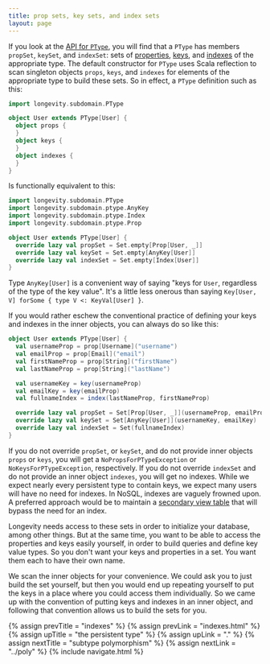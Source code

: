 ```yaml
---
title: prop sets, key sets, and index sets
layout: page
---
```


If you look at the [API for
`PType`](http://longevityframework.github.io/longevity/scaladocs/longevity-latest/#longevity.subdomain.PType),
you will find that a `PType` has members `propSet`, `keySet`, and
`indexSet`: sets of [properties](properties.html), [keys](keys.html),
and [indexes](indexes.html) of the appropriate type. The default
constructor for `PType` uses Scala reflection to scan singleton
objects `props`, `keys`, and `indexes` for elements of the appropriate
type to build these sets. So in effect, a `PType` definition such as
this:

```scala
import longevity.subdomain.PType

object User extends PType[User] {
  object props {
  }
  object keys {
  }
  object indexes {
  }
}
```

Is functionally equivalent to this:

```scala
import longevity.subdomain.PType
import longevity.subdomain.ptype.AnyKey
import longevity.subdomain.ptype.Index
import longevity.subdomain.ptype.Prop

object User extends PType[User] {
  override lazy val propSet = Set.empty[Prop[User, _]]
  override lazy val keySet = Set.empty[AnyKey[User]]
  override lazy val indexSet = Set.empty[Index[User]]
}
```

Type `AnyKey[User]` is a convenient way of saying "keys for `User`,
regardless of the type of the key value". It's a little less onerous
than saying `Key[User, V] forSome { type V <: KeyVal[User] }`.

If you would rather eschew the conventional practice of defining
your keys and indexes in the inner objects, you can always do so like
this:

```scala
object User extends PType[User] {
  val usernameProp = prop[Username]("username")
  val emailProp = prop[Email]("email")
  val firstNameProp = prop[String]("firstName")
  val lastNameProp = prop[String]("lastName")

  val usernameKey = key(usernameProp)
  val emailKey = key(emailProp)
  val fullnameIndex = index(lastNameProp, firstNameProp)

  override lazy val propSet = Set[Prop[User, _]](usernameProp, emailProp, firstNameProp, lastNameProp)
  override lazy val keySet = Set[AnyKey[User]](usernameKey, emailKey)
  override lazy val indexSet = Set(fullnameIndex)
}
```

If you do not override `propSet`, or `keySet`, and do not provide
inner objects `props` or `keys`, you will get a
`NoPropsForPTypeException` or `NoKeysForPTypeException`,
respectively. If you do not override `indexSet` and do not provide an
inner object `indexes`, you will get no indexes. While we expect
nearly every persistent type to contain keys, we expect many users
will have no need for indexes. In NoSQL, indexes are vaguely frowned
upon. A preferred approach would be to maintain a [secondary view
table](http://martinfowler.com/bliki/CQRS.html) that will bypass the
need for an index.

Longevity needs access to these sets in order to initialize your
database, among other things. But at the same time, you want to be
able to access the properties and keys easily yourself, in order to
build queries and define key value types. So you don't want your keys
and properties in a set. You want them each to have their own name.

We scan the inner objects for your convenience. We could ask you to
just build the set yourself, but then you would end up repeating
yourself to put the keys in a place where you could access them
individually. So we came up with the convention of putting keys and
indexes in an inner object, and following that convention allows us to
build the sets for you.

{% assign prevTitle = "indexes" %}
{% assign prevLink = "indexes.html" %}
{% assign upTitle = "the persistent type" %}
{% assign upLink = "." %}
{% assign nextTitle = "subtype polymorphism" %}
{% assign nextLink = "../poly" %}
{% include navigate.html %}

